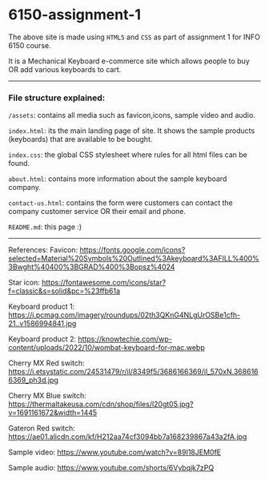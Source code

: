 # 6150-assignment-1

The above site is made using `HTML5` and `CSS` as part of assignment 1 for INFO 6150 course.

It is a Mechanical Keyboard e-commerce site which allows people to buy OR add various keyboards to cart.

---

### File structure explained:

`/assets`: contains all media such as favicon,icons, sample video and audio.

`index.html`: its the main landing page of site. It shows the sample products (keyboards) that are available to be bought.

`index.css`: the global CSS stylesheet where rules for all html files can be found.

`about.html`: contains more information about the sample keyboard company.

`contact-us.html`: contains the form were customers can contact the company customer service OR their email and phone.

`README.md`: this page :)

---

References:
Favicon: https://fonts.google.com/icons?selected=Material%20Symbols%20Outlined%3Akeyboard%3AFILL%400%3Bwght%40400%3BGRAD%400%3Bopsz%4024

Star icon: https://fontawesome.com/icons/star?f=classic&s=solid&pc=%23ffb61a

Keyboard product 1: https://i.pcmag.com/imagery/roundups/02th3QKnG4NLgUrOSBe1cfh-21..v1586994841.jpg

Keyboard product 2:
https://knowtechie.com/wp-content/uploads/2022/10/wombat-keyboard-for-mac.webp

Cherry MX Red switch: https://i.etsystatic.com/24531479/r/il/8349f5/3686166369/il_570xN.3686166369_ph3d.jpg

Cherry MX Blue switch: https://thermaltakeusa.com/cdn/shop/files/l20gt05.jpg?v=1691161672&width=1445

Gateron Red switch: https://ae01.alicdn.com/kf/H212aa74cf3094bb7a168239867a43a2fA.jpg

Sample video:
https://www.youtube.com/watch?v=89I18JEM0fE

Sample audio:
https://www.youtube.com/shorts/6Vybqjk7zPQ

